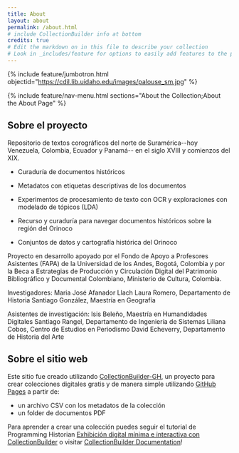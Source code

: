```yaml
---
title: About
layout: about
permalink: /about.html
# include CollectionBuilder info at bottom
credits: true
# Edit the markdown on in this file to describe your collection
# Look in _includes/feature for options to easily add features to the page
---
```


{% include feature/jumbotron.html objectid="https://cdil.lib.uidaho.edu/images/palouse_sm.jpg" %}

{% include feature/nav-menu.html sections="About the Collection;About the About Page" %}

## Sobre el proyecto

Repositorio de textos corográficos del norte de Suramérica--hoy Venezuela, Colombia, Ecuador y Panamá-- en el siglo XVIII y comienzos del XIX.

- Curaduría de documentos históricos

- Metadatos con etiquetas descriptivas de los documentos 

- Experimentos de procesamiento de texto con OCR y exploraciones con modelado de tópicos (LDA)

- Recurso y curaduría para navegar documentos históricos sobre la región del Orinoco

- Conjuntos de datos y cartografía histórica del Orinoco   

Proyecto en desarrollo apoyado por el Fondo de Apoyo a Profesores Asistentes (FAPA) de la Universidad de los Andes, Bogotá, Colombia y por la Beca a Estrategias de Producción y Circulación Digital del Patrimonio Bibliográfico y Documental Colombiano, Ministerio de Cultura, Colombia.

Investigadores:
Maria José Afanador Llach
Laura Romero, Departamento de Historia
Santiago González, Maestría en Geografía

Asistentes de investigación:
Isis Beleño, Maestría en Humandidades Digitales
Santiago Rangel, Departamento de Ingeniería de Sistemas
Liliana Cobos, Centro de Estudios en Periodismo
David Echeverry, Departamento de Historia del Arte



## Sobre el sitio web

Este sitio fue creado utilizando [CollectionBuilder-GH](https://collectionbuilding.github.io/gh/), un proyecto para crear colecciones digitales gratis y de manera simple utilizando [GitHub Pages](https://pages.github.com/) a partir de: 

- un archivo CSV con los metadatos de la colección
- un folder de documentos PDF

Para aprender a crear una colección puedes seguir el tutorial de Programming Historian [Exhibición digital mínima e interactiva con CollectionBuilder](https://programminghistorian.org/es/lecciones/exhibicion-con-collection-builder#6-publicar-nuestra-exhibici%C3%B3n-digital) o visitar [CollectionBuilder Documentation](https://collectionbuilder.github.io/cb-docs/)!

